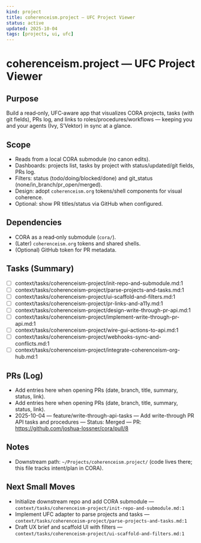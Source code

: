 ```yaml
---
kind: project
title: coherenceism.project — UFC Project Viewer
status: active
updated: 2025-10-04
tags: [projects, ui, ufc]
---
```


# coherenceism.project — UFC Project Viewer

## Purpose
Build a read‑only, UFC‑aware app that visualizes CORA projects, tasks (with git fields), PRs log, and links to roles/procedures/workflows — keeping you and your agents (Ivy, S’Vektor) in sync at a glance.

## Scope
- Reads from a local CORA submodule (no canon edits).
- Dashboards: projects list, tasks by project with status/updated/git fields, PRs log.
- Filters: status (todo/doing/blocked/done) and git_status (none/in_branch/pr_open/merged).
- Design: adopt `coherenceism.org` tokens/shell components for visual coherence.
- Optional: show PR titles/status via GitHub when configured.

## Dependencies
- CORA as a read‑only submodule (`cora/`).
- (Later) `coherenceism.org` tokens and shared shells.
- (Optional) GitHub token for PR metadata.

## Tasks (Summary)
- [ ] context/tasks/coherenceism-project/init-repo-and-submodule.md:1
- [ ] context/tasks/coherenceism-project/parse-projects-and-tasks.md:1
- [ ] context/tasks/coherenceism-project/ui-scaffold-and-filters.md:1
- [ ] context/tasks/coherenceism-project/pr-links-and-a11y.md:1
- [ ] context/tasks/coherenceism-project/design-write-through-pr-api.md:1
- [ ] context/tasks/coherenceism-project/implement-write-through-pr-api.md:1
- [ ] context/tasks/coherenceism-project/wire-gui-actions-to-api.md:1
- [ ] context/tasks/coherenceism-project/webhooks-sync-and-conflicts.md:1
 - [ ] context/tasks/coherenceism-project/integrate-coherenceism-org-hub.md:1

## PRs (Log)
- Add entries here when opening PRs (date, branch, title, summary, status, link).
- Add entries here when opening PRs (date, branch, title, summary, status, link).
- 2025-10-04 — feature/write-through-api-tasks — Add write-through PR API tasks and procedures — Status: Merged — PR: https://github.com/joshua-lossner/cora/pull/8

## Notes
- Downstream path: `~/Projects/coherenceism.project/` (code lives there; this file tracks intent/plan in CORA).

## Next Small Moves
- Initialize downstream repo and add CORA submodule — `context/tasks/coherenceism-project/init-repo-and-submodule.md:1`
- Implement UFC adapter to parse projects and tasks — `context/tasks/coherenceism-project/parse-projects-and-tasks.md:1`
- Draft UX brief and scaffold UI with filters — `context/tasks/coherenceism-project/ui-scaffold-and-filters.md:1`
